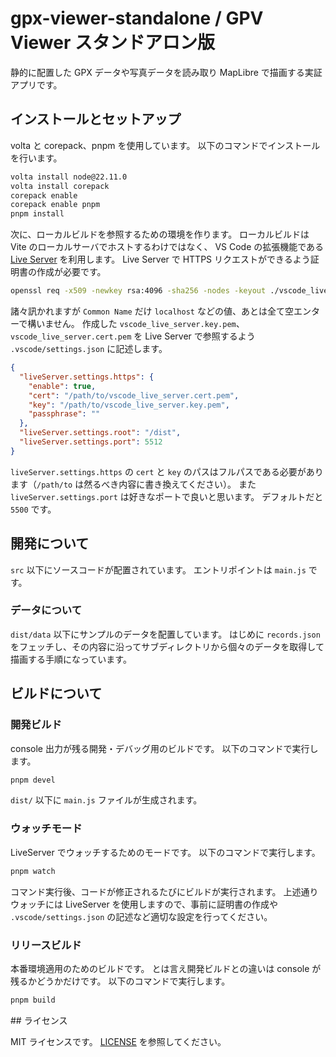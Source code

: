 # gpx-viewer-standalone / GPV Viewer スタンドアロン版

静的に配置した GPX データや写真データを読み取り MapLibre で描画する実証アプリです。

## インストールとセットアップ

volta と corepack、pnpm を使用しています。
以下のコマンドでインストールを行います。

```bash
volta install node@22.11.0
volta install corepack
corepack enable
corepack enable pnpm
pnpm install
```

次に、ローカルビルドを参照するための環境を作ります。
ローカルビルドは Vite のローカルサーバでホストするわけではなく、 VS Code の拡張機能である [Live Server](https://marketplace.visualstudio.com/items?itemName=ritwickdey.LiveServer) を利用します。
Live Server で HTTPS リクエストができるよう証明書の作成が必要です。

```bash
openssl req -x509 -newkey rsa:4096 -sha256 -nodes -keyout ./vscode_live_server.key.pem -out ./vscode_live_server.cert.pem
```

諸々訊かれますが `Common Name` だけ `localhost` などの値、あとは全て空エンターで構いません。
作成した `vscode_live_server.key.pem`、`vscode_live_server.cert.pem` を Live Server で参照するよう `.vscode/settings.json` に記述します。

```json
{
  "liveServer.settings.https": {
    "enable": true,
    "cert": "/path/to/vscode_live_server.cert.pem",
    "key": "/path/to/vscode_live_server.key.pem",
    "passphrase": ""
  },
  "liveServer.settings.root": "/dist",
  "liveServer.settings.port": 5512
}
```

`liveServer.settings.https` の `cert` と `key` のパスはフルパスである必要があります（`/path/to` は然るべき内容に書き換えてください）。
また `liveServer.settings.port` は好きなポートで良いと思います。
デフォルトだと `5500` です。

## 開発について

`src` 以下にソースコードが配置されています。
エントリポイントは `main.js` です。

### データについて

`dist/data` 以下にサンプルのデータを配置しています。
はじめに `records.json` をフェッチし、その内容に沿ってサブディレクトリから個々のデータを取得して描画する手順になっています。

## ビルドについて

### 開発ビルド

console 出力が残る開発・デバッグ用のビルドです。
以下のコマンドで実行します。

```bash
pnpm devel
```

`dist/` 以下に `main.js` ファイルが生成されます。

### ウォッチモード

LiveServer でウォッチするためのモードです。
以下のコマンドで実行します。

```bash
pnpm watch
```

コマンド実行後、コードが修正されるたびにビルドが実行されます。
上述通りウォッチには LiveServer を使用しますので、事前に証明書の作成や `.vscode/settings.json` の記述など適切な設定を行ってください。

### リリースビルド

本番環境適用のためのビルドです。
とは言え開発ビルドとの違いは console が残るかどうかだけです。
以下のコマンドで実行します。

```bash
pnpm build
```

## ライセンス

MIT ライセンスです。
[LICENSE](LICENSE) を参照してください。
